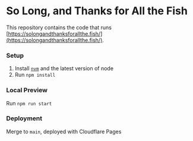 # So Long, and Thanks for All the Fish
This repository contains the code that runs [https://solongandthanksforallthe.fish/](https://solongandthanksforallthe.fish/).

### Setup

1. Install [`nvm`](https://github.com/nvm-sh/nvm) and the latest version of node
1. Run `npm install`

### Local Preview
Run `npm run start`

### Deployment
Merge to `main`, deployed with Cloudflare Pages
